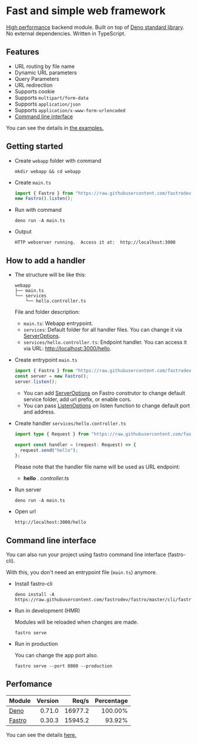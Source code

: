 # Fast and simple web framework

[High performance](#perfomance) backend module. Built on top of [Deno standard library](https://deno.land/std). No external dependencies. Written in TypeScript.

## Features
- URL routing by file name
- Dynamic URL parameters
- Query Parameters 
- URL redirection 
- Supports cookie
- Supports `multipart/form-data`
- Supports `application/json`
- Supports `application/x-www-form-urlencoded`
- [Command line interface](#command-line-interface)

You can see the details in [the examples.](https://github.com/fastrodev/fastro/blob/master/services)

## Getting started
- Create `webapp` folder with command
    ```
    mkdir webapp && cd webapp
    ```
- Create `main.ts`
    ```ts
    import { Fastro } from "https://raw.githubusercontent.com/fastrodev/fastro/master/mod.ts";
    new Fastro().listen();
    ```
- Run with command
    ```
    deno run -A main.ts
    ```
- Output
    ```
    HTTP webserver running.  Access it at:  http://localhost:3000
    ```


## How to add a handler
- The structure will be like this:
    ```
    webapp
    ├── main.ts
    └── services
        └── hello.controller.ts
    ```
    
    File and folder description:
    - `main.ts`: Webapp entrypoint.
    - `services`: Default folder for all handler files. You can change it via [ServerOptions](core/types.ts).
    - `services/hello.controller.ts`: Endpoint handler. You can access it via URL: [http://localhost:3000/hello](http://localhost:3000/hello).

- Create entrypoint `main.ts`
    ```ts
    import { Fastro } from "https://raw.githubusercontent.com/fastrodev/fastro/master/mod.ts";
    const server = new Fastro();
    server.listen();
    ```
    - You can add [ServerOptions](core/types.ts) on Fastro construtor to change default service folder, add url prefix, or enable cors.
    - You can pass [ListenOptions](core/types.ts) on listen function to change default port and address.

- Create handler `services/hello.controller.ts`
    ```ts
    import type { Request } from "https://raw.githubusercontent.com/fastrodev/fastro/master/mod.ts";

    export const handler = (request: Request) => {
      request.send("hello");
    };

    ```

    Please note that the handler file name will be used as URL endpoint:

    - **hello** . *controller.ts*

- Run server
    ```
    deno run -A main.ts
    ```
- Open url
    ```
    http://localhost:3000/hello
    ```


## Command line interface

You can also run your project using fastro command line interface (fastro-cli). 

With this, you don't need an entrypoint file (`main.ts`) anymore.

- Install fastro-cli
    ```
    deno install -A https://raw.githubusercontent.com/fastrodev/fastro/master/cli/fastro.ts
    ```

- Run in development (HMR)

    Modules will be reloaded when changes are made.

    ```
    fastro serve
    ```
- Run in production

    You can change the app port also.

    ```
    fastro serve --port 8080 --production
    ```

## Perfomance

|Module|Version|Req/s|Percentage|
|--|--:|--:|--:|
|[Deno](https://github.com/fastrodev/fastro/blob/v0.30.3/benchmarks/deno_app.ts)|0.71.0|16977.2|100.00%|
|[Fastro](https://github.com/fastrodev/fastro/blob/v0.30.3/benchmarks/fastro_app.ts)|0.30.3|15945.2|93.92%|

You can see the details [here.](https://github.com/fastrodev/fastro/blob/master/benchmarks)